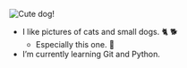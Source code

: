 ![Cute dog!](https://i.etsystatic.com/6071694/r/il/742290/734327943/il_570xN.734327943_csno.jpg)
- I like pictures of cats and small dogs. 🐈 🐕
  - Especially this one. 🔼
- I’m currently learning Git and Python.

<!---
useruserwr/useruserwr is a ✨ special ✨ repository because its `README.md` (this file) appears on your GitHub profile.
You can click the Preview link to take a look at your changes.
--->
